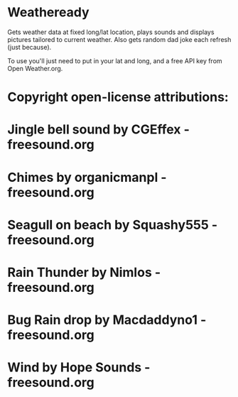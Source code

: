 # Weatheready
Gets weather data at fixed long/lat location, plays sounds and displays pictures tailored to current weather. Also gets random dad joke each refresh (just because).

To use you'll just need to put in your lat and long, and a free API key from Open Weather.org.

# Copyright open-license attributions:
# Jingle bell sound by CGEffex - freesound.org
# Chimes by organicmanpl - freesound.org
# Seagull on beach by Squashy555 - freesound.org
# Rain Thunder by Nimlos - freesound.org
# Bug Rain drop by Macdaddyno1 - freesound.org
# Wind by Hope Sounds - freesound.org
